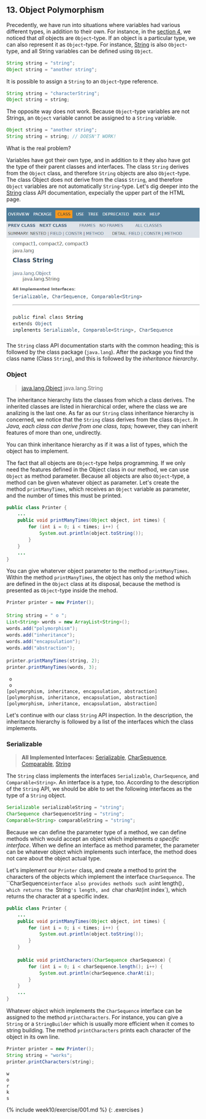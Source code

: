 ## 13. Object Polymorphism

Precedently, we have run into situations where variables had various different types, in addition to their own. For instance, in the [section 4](https://avansti.github.io/TI1.1-OGP0-OGP1-Lesmateriaal/week7), we noticed that *all* objects are `Object`-type. If an object is a particular type, we can also represent it as `Object`-type. For instance, [String](http://docs.oracle.com/javase/8/docs/api/java/lang/String.html) is also `Object`-type, and all String variables can be defined using `Object`.

```java
String string = "string";
Object string = "another string";
```

It is possible to assign a `String` to an `Object`-type reference.

```java
String string = "characterString";
Object string = string;
```

The opposite way does not work. Because `Object`-type variables are not Strings, an `Object` variable cannot be assigned to a `String` variable.

```java
Object string = "another string";
String string = string; // DOESN'T WORK!
```

What is the real problem?

Variables have got their own type, and in addition to it they also have got the type of their parent classes and interfaces. The class `String` derives from the `Object` class, and therefore `String` objects are also `Object`-type. The class Object does not derive from the class `String`, and therefore `Object` variables are not automatically `String`-type. Let's dig deeper into the [String](http://docs.oracle.com/javase/8/docs/api/java/lang/String.html) class API documentation, expecially the upper part of the HTML page.

![String API](images/13_StringAPI.png)

The `String` class API documentation starts with the common heading; this is followed by the class package (`java.lang`). After the package you find the class name (Class `String`), and this is followed by the *inheritance hierarchy*.

### Object
>[java.lang.Object](http://docs.oracle.com/javase/8/docs/api/java/lang/Object.html)
>  java.lang.String


The inheritance hierarchy lists the classes from which a class derives. The inherited classes are listed in hierarchical order, where the class we are analizing is the last one. As far as our `String` class inheritance hierarchy is concerned, we notice that the `String` class derives from the class `Object`. *In Java, each class can derive from one class, tops;* however, they can inherit features of more than one, undirectly.

You can think inheritance hierarchy as if it was a list of types, which the object has to implement.

The fact that all objects are `Object`-type helps programming. If we only need the features defined in the Object class in our method, we can use `Object` as method parameter. Because all objects are also `Object`-type, a method can be given whatever object as parameter. Let's create the method `printManyTimes`, which receives an `Object` variable as parameter, and the number of times this must be printed.

```java
public class Printer {
    ...
    public void printManyTimes(Object object, int times) {
        for (int i = 0; i < times; i++) {
            System.out.println(object.toString());
        }
    }
    ...
}
```

You can give whaterver object parameter to the method `printManyTimes`. Within the method `printManyTimes`, the object has only the method which are defined in the `Object` class at its disposal, because the method is presented as `Object`-type inside the mehod.

```java
Printer printer = new Printer();

String string = " o ";
List<String> words = new ArrayList<String>();
words.add("polymorphism");
words.add("inheritance");
words.add("encapsulation");
words.add("abstraction");

printer.printManyTimes(string, 2);
printer.printManyTimes(words, 3);
```

```output
 o
 o
[polymorphism, inheritance, encapsulation, abstraction]
[polymorphism, inheritance, encapsulation, abstraction]
[polymorphism, inheritance, encapsulation, abstraction]
```

Let's continue with our class `String` API inspection. In the description, the inheritance hierarchy is followed by a list of the interfaces which the class implements.

### Serializable
> **All Implemented Interfaces:**
> [Serializable](http://docs.oracle.com/javase/8/docs/api/java/io/Serializable.html), [CharSequence](http://docs.oracle.com/javase/8/docs/api/java/lang/CharSequence.html), [Comparable](http://docs.oracle.com/javase/6/docs/api/java/lang/Comparable.html), [String](http://docs.oracle.com/javase/8/docs/api/java/lang/String.html)
>

The `String` class implements the interfaces `Serializable`, `CharSequence`, and `Comparable<String>`. An interface is a type, too. According to the description of the `String` API, we should be able to set the following interfaces as the type of a `String` object.

```java
Serializable serializableString = "string";
CharSequence charSequenceString = "string";
Comparable<String> comparableString = "string";
```

Because we can define the parameter type of a method, we can define methods which would accept an object which implements *a specific interface*. When we define an interface as method parameter, the parameter can be whatever object which implements such interface, the method does not care about the object actual type.

Let's implement our `Printer` class, and create a method to print the characters of the objects which implement the interface `CharSequence`. The ``CharSequence` interface also provides methods such as `int length()`, which returns the `String`'s length, and `char charAt(int index`), which returns the character at a specific index.

```java
public class Printer {
    ...
    public void printManyTimes(Object object, int times) {
        for (int i = 0; i < times; i++) {
            System.out.println(object.toString());
        }
    }

    public void printCharacters(CharSequence charSequence) {
        for (int i = 0; i < charSequence.length(); i++) {
            System.out.println(charSequence.charAt(i);
        }
    }
    ...
}
```

Whatever object which implements the `CharSequence` interface can be assigned to the method `printCharacters`. For instance, you can give a `String` or a `StringBuilder` which is usually more efficient when it comes to string building. The method `printCharacters` prints each character of the object in its own line.

```java
Printer printer = new Printer();
String string = "works";
printer.printCharacters(string);
```

```output
w
o
r
k
s
```

{% include week10/exercise/001.md %}
{: .exercises }